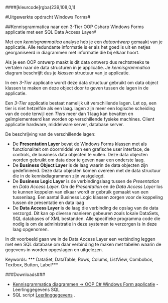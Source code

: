 ####[kleurcode]rgba(239,108,0,1)

#Uitgewerkte opdracht Windows Forms#

##Kennisgrammatica naar een 3-Tier OOP Csharp Windows Forms  applicatie met een SQL Data Access Layer#

Met een *kennisgrammatica* analyse heb je een *dataontwerp* gemaakt van je applicatie. Alle redundante informatie is er als het goed is uit en netjes georganiseerd in diagrammen met informatie die bij elkaar hoort.

Als je een OOP ontwerp maakt is dit data ontwerp dus rechtstreeks te vertalen naar de data structuren  in je applicatie. Je *kennisgrammatica* diagram beschrijft dus je *klassen* structuur van je applicatie.

In een *3-Tier* applicatie wordt deze data structuur gebruikt om data object klassen te maken en deze object door te geven tussen de lagen in de applicatie. 

Een *3-Tier* applicatie bestaat namelijk uit verschillende lagen. Let op, een tier is niet hetzelfde als een laag.  lagen zijn meer een logische scheiding van de code terwijl een *Tiers* meer dan 1 laag kan bevatten en geïmplementeerd kan worden op verschillende fysieke machines. Client applicatie hardware, middelware server, database server.

De beschrijving van de verschillende lagen:

- De **Presentation Layer** bevat de Windows Forms klassen met als functionaliteit om doormiddel van een grafische user interface, de controls, de business data objecten te vullen. Deze data objecten worden gebruikt om data door te geven naar een onderste laag.
- De **Business Object Layer** is de laag waarin de data objecten zijn gedefinieerd. Deze data objecten komen overeen met de data structuur die in de kennisdiagrammen zijn vastgelegd.
- De **Business Logic Layer** is de verbindingslaag tussen de *Presentation* en *Data Access Layer*. Om de *Presentation* en de *Data Access Layer* los te kunnen koppelen van elkaar wordt er gebruik gemaakt van een tussenlaag. Een aantal Business Logic klassen zorgen voor de koppeling tussen de presentatie en data laag
- De **Data Access Layer** is de laag die verbinding de opslag van de data verzorgd. Dit kan op diverse manieren gebeuren zoals lokale DataSets, SQL databases of XML bestanden. Alle specifieke programma code die nodig is om de administratie in deze systemen te verzorgen is in deze laag opgenomen. 

In dit voorbeeld gaan we in de Data Access Layer een verbinding leggen met een SQL database om daar verbinding te maken met tabelen waarin de gegevens in worden opgeslagen en uitgelezen.  

Keywords: *** DataSet, DataTable, Rows, Colums,  ListView, Combobox, Textbox, Button, Label***

###Downloads###

- [Kennisgrammatica diagrammen -> OOP C# Windows Form applicatie](https://elo.kw1c.nl/CMS/Studie/811%20ICT-Academie/811%20VakkenInhoud/%5BB.07%20CSh%5D%20C%20Sharp/25187%20%C2%A0%20Applicatie-%20en%20mediaontwikkelaar/Periode%2008/Productie/01.%20Reader/LeerlinggegevensSQL_kennis-Csh.xlsx) - Leerlinggegevens SQL
- SQL script [Leerlinggegevens](https://elo.kw1c.nl/CMS/Studie/811%20ICT-Academie/811%20VakkenInhoud/%5BB.07%20CSh%5D%20C%20Sharp/25187%20%C2%A0%20Applicatie-%20en%20mediaontwikkelaar/Periode%2008/Productie/03.%20Scripts/Leerlinggegevens.sql) .



